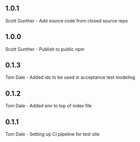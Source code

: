 ## 1.0.1

Scott Gunther - Add source code from closed source repo

## 1.0.0

Scott Gunther - Publish to public npm
## 0.1.3

Tom Dale - Added ids to be used in acceptance test modeling

## 0.1.2

Tom Dale - Added env to top of index file

## 0.1.1

Tom Dale - Setting up CI pipeline for test site
